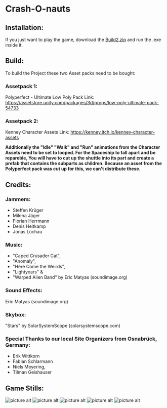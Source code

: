 # Crash-O-nauts #

## Installation: ##
If you just want to play the game, download the [Build2.zip](https://ggj.s3.amazonaws.com/games/2020/02/274215/exec/xyPW4/Build2.zip "Build2.zip") and run the .exe inside it. 

## Build: ##
To build the Project these two Asset packs need to be bought:

### Assetpack 1: ###
Polyperfect - Ultimate Low Poly Pack
Link: https://assetstore.unity.com/packages/3d/props/low-poly-ultimate-pack-54733
### Assetpack 2: ###
Kenney Character Assets
Link: https://kenney.itch.io/kenney-character-assets

**Additionally the "Idle" "Walk" and "Run" animations from the Character Assets need to be set to looped.
For the Spaceship to fall apart and be repareble, You will have to cut up the shuttle into its part and create a prefab that contains the subparts as children.
Because an asset from the Polyperfect pack was cut up for this, we can't distribute these.**

## Credits: ##
### Jammers: ###
* Steffen Krüger
* Milena Jäger
* Florian Herrmann
* Denis Heitkamp
* Jonas Lüchau

### Music: ###
* "Caped Crusader Cat", 
* "Anomaly",
* "Here Come the Weirds",
* "Lightyears" &
* "Warped Alien Band"
by Eric Matyas (soundimage.org)

### Sound Effects: ###
Eric Matyas (soundimage.org)

### Skybox: ###
"Stars" by 
SolarSystemScope
(solarsystemscope.com)

### Special Thanks to our local Site Organizers from Osnabrück, Germany: ###
* Erik Wittkorn
* Fabian Schlarmann
* Niels Meyering, 
* Tilman Geishauser

## Game Stills: ##
![picture alt](https://ggj.s3.amazonaws.com/styles/game_content__wide/games/screenshots/2020/02/274215/asdasasdasddasd.png?itok=n0upmvzp&timestamp=1580656019 "Repairing")
![picture alt](https://ggj.s3.amazonaws.com/styles/game_content__wide/games/screenshots/2020/02/274215/asdasdasd.png?itok=Gda3M9MV&timestamp=1580656019 "Travelling")
![picture alt](https://ggj.s3.amazonaws.com/styles/game_content__wide/games/screenshots/2020/02/274215/end.png?itok=Gpx0Qgm-&timestamp=1580656019 "Planet explosion")
![picture alt](https://ggj.s3.amazonaws.com/styles/game_content__wide/games/screenshots/2020/02/274215/gameover.png?itok=kSv51EuH&timestamp=1580656019 "Game over")
![picture alt](https://ggj.s3.amazonaws.com/styles/game_content__wide/games/screenshots/2020/02/274215/unbe2nannt.png?itok=yimCKoX5&timestamp=1580656019 "Character Selection")
